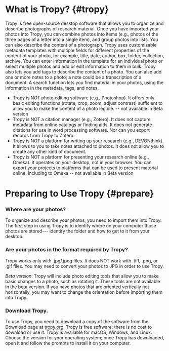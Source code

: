# What is Tropy? {#tropy}

Tropy is free open-source desktop software that allows you to organize and describe photographs of research material. Once you have imported your photos into Tropy, you can combine photos into items \(e.g., photos of the three pages of a letter into a single item\), and group photos into lists. You can also describe the content of a photograph. Tropy uses customizable metadata templates with multiple fields for different properties of the content of your photo, for example, title, date, author, box, folder, collection, archive. You can enter information in the template for an individual photo or select multiple photos and add or edit information to them in bulk. Tropy also lets you add tags to describe the content of a photo. You can also add one or more notes to a photo; a note could be a transcription of a document. A search function lets you find material in your photos, using the information in the metadata, tags, and notes.

* Tropy is NOT photo editing software \(e.g., Photoshop\). It offers only basic editing functions \(rotate, crop, zoom, adjust contrast\) sufficient to allow you to make the content of a photo legible. -- not available in Beta version
* Tropy is NOT a citation manager \(e.g., Zotero\). It does not capture metadata from online catalogs or finding aids. It does not generate citations for use in word processing software. Nor can you export records from Tropy to Zotero.
* Tropy is NOT a platform for writing up your research \(e.g., DEVONthink\). It allows to you to take notes attached to photos. It does not allow you to create any other kind of document.
* Tropy is NOT a platform for presenting your research online \(e.g., Omeka\). It operates on your desktop, not in your browser. You can export your projects to platforms that can be used to present material online, including to Omeka -- not available in Beta version

# Preparing to Use Tropy {#prepare}

### Where are your photos?

To organize and describe your photos, you need to import them into Tropy. The first step in using Tropy is to identify where on your computer those photos are stored--- identify the folder and how to get to it from your desktop.

### Are your photos in the format required by Tropy?

Tropy works only with .jpg/.jpeg files. It does NOT work with .tiff, .png, or .gif files. You may need to convert your photos to JPG in order to use Tropy.

_Beta version_: Tropy will include photo editing tools that allow you to make basic changes to a photo, such as rotating it. These tools are not available in the beta version. If you have photos that are oriented vertically not horizontally, you may want to change the orientation before importing them into Tropy.

### Download Tropy.

To use Tropy, you need to download a copy of the software from the Download page at [tropy.org](https://tropy.org/). Tropy is free software; there is no cost to download or use it. Tropy is available for macOS, Windows, and Linux. Choose the version for your operating system; once Tropy has downloaded, open it and follow the prompts to install it on your computer.

